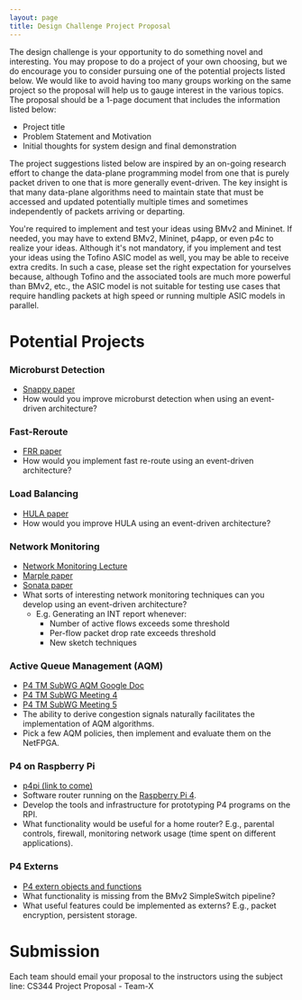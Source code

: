 ```yaml
---
layout: page
title: Design Challenge Project Proposal
---
```


The design challenge is your opportunity to do something novel and interesting. You may propose to do a project of your own choosing, but we do encourage you to consider pursuing one of the potential projects listed below. We would like to avoid having too many groups working on the same project so the proposal will help us to gauge interest in the various topics. The proposal should be a 1-page document that includes the information listed below:

* Project title
* Problem Statement and Motivation
* Initial thoughts for system design and final demonstration

The project suggestions listed below are inspired by an on-going research effort to change the data-plane programming model from one that is purely packet driven to one that is more generally event-driven. The key insight is that many data-plane algorithms need to maintain state that must be accessed and updated potentially multiple times and sometimes independently of packets arriving or departing. 

You're required to implement and test your ideas using BMv2 and Mininet. If needed, you may have to extend BMv2, Mininet, p4app, or even p4c to realize your ideas. Although it's not mandatory, if you implement and test your ideas using the Tofino ASIC model as well, you may be able to receive extra credits. In such a case, please set the right expectation for yourselves because, although Tofino and the associated tools are much more powerful than BMv2, etc., the ASIC model is not suitable for testing use cases that require handling packets at high speed or running multiple ASIC models in parallel.

# Potential Projects

### Microburst Detection

* [Snappy paper](https://www.cs.princeton.edu/~jrex/papers/snappy18.pdf)
* How would you improve microburst detection when using an event-driven architecture?

### Fast-Reroute

* [FRR paper](https://www.net.t-labs.tu-berlin.de/~stefan/neat18.pdf)
* How would you implement fast re-route using an event-driven architecture?

### Load Balancing

* [HULA paper](https://conferences.sigcomm.org/sosr/2016/papers/sosr_paper67.pdf)
* How would you improve HULA using an event-driven architecture?

### Network Monitoring

* [Network Monitoring Lecture](https://cs344-stanford.github.io/lectures/Lecture-4-Chang-Kim-BFN.pdf)
* [Marple paper](http://web.mit.edu/marple/marple-sigcomm17.pdf)
* [Sonata paper](https://arxiv.org/pdf/1705.01049.pdf)
* What sorts of interesting network monitoring techniques can you develop using an event-driven architecture?
  * E.g. Generating an INT report whenever:
	  * Number of active flows exceeds some threshold
	  * Per-flow packet drop rate exceeds threshold
	* New sketch techniques

### Active Queue Management (AQM)

* [P4 TM SubWG AQM Google Doc](https://drive.google.com/open?id=15-e15lsVHrZAFA7jbMgNTOto5dC-iclsjDqtKSH49yA)
* [P4 TM SubWG Meeting 4](https://drive.google.com/open?id=1gH3Cwi5eJeYVncNl_y9-bdQbTXzAIjwo)
* [P4 TM SubWG Meeting 5](https://drive.google.com/open?id=1nMZiW6bLlQ-Rk-pjwN5CGemTQdkM6djZ)
* The ability to derive congestion signals naturally facilitates the implementation of AQM algorithms.
* Pick a few AQM policies, then implement and evaluate them on the NetFPGA.

### P4 on Raspberry Pi

* [p4pi (link to come)](https://github.com/p4lang/p4pi)
* Software router running on the [Raspberry Pi 4](https://www.raspberrypi.org/products/raspberry-pi-4-model-b/?variant=raspberry-pi-4-model-b-4gb).
* Develop the tools and infrastructure for prototyping P4 programs on the RPI.
* What functionality would be useful for a home router? E.g., parental controls, firewall, monitoring network usage (time spent on different applications).

### P4 Externs

* [P4 extern objects and functions](https://p4.org/p4-spec/docs/P4-16-v1.2.1.html#sec-external-units)
* What functionality is missing from the BMv2 SimpleSwitch pipeline?
* What useful features could be implemented as externs? E.g., packet encryption, persistent storage.

# Submission

Each team should email your proposal to the instructors using the subject line: CS344 Project Proposal - Team-X



